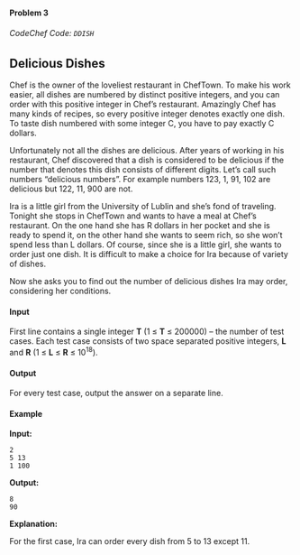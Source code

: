 #### Problem 3
###### CodeChef Code: `DDISH`
## Delicious Dishes

Chef is the owner of the loveliest restaurant in ChefTown. To make his work easier, all dishes are numbered by distinct positive integers, and you can order with this positive integer in Chef’s restaurant. Amazingly Chef has many kinds of recipes, so every positive integer denotes exactly one dish. To taste dish numbered with some integer C, you have to pay exactly C dollars.

Unfortunately not all the dishes are delicious. After years of working in his restaurant, Chef discovered that a dish is considered to be delicious if the number that denotes this dish consists of different digits. Let’s call such numbers “delicious numbers”. For example numbers 123, 1, 91, 102 are delicious but 122, 11, 900 are not.

Ira is a little girl from the University of Lublin and she’s fond of traveling. Tonight she stops in ChefTown and wants to have a meal at Chef’s restaurant. On the one hand she has R dollars in her pocket and she is ready to spend it, on the other hand she wants to seem rich, so she won’t spend less than L dollars. Of course, since she is a little girl, she wants to order just one dish. It is difficult to make a choice for Ira because of variety of dishes.

Now she asks you to find out the number of delicious dishes Ira may order, considering her conditions.

#### Input

First line contains a single integer **T** (1 ≤ **T** ≤ 200000) – the number of test cases. Each test case consists of two space separated positive integers, **L** and **R** (1 ≤ **L** ≤ **R** ≤ 10<sup>18</sup>).

#### Output

For every test case, output the answer on a separate line.

#### Example

**Input:**  

    2
    5 13
    1 100

**Output:**

    8
    90

**Explanation:**

For the first case, Ira can order every dish from 5 to 13 except 11.
